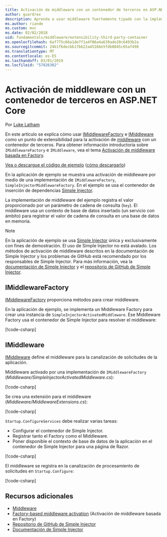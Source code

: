```yaml
---
title: Activación de middleware con un contenedor de terceros en ASP.NET Core
author: guardrex
description: Aprenda a usar middleware fuertemente tipado con la implementación de una activación basada en Factory y un contenedor de terceros en ASP.NET Core.
ms.author: riande
ms.custom: mvc
ms.date: 02/02/2018
uid: fundamentals/middleware/extensibility-third-party-container
ms.openlocfilehash: 6af775c66a1de7f1a4f06a4a639ade20c6493b2a
ms.sourcegitcommit: 24b1f6decbb17bb22a45166e5fdb0845c65af498
ms.translationtype: MT
ms.contentlocale: es-ES
ms.lasthandoff: 03/01/2019
ms.locfileid: "57026302"
---
```

# <a name="middleware-activation-with-a-third-party-container-in-aspnet-core"></a>Activación de middleware con un contenedor de terceros en ASP.NET Core

Por [Luke Latham](https://github.com/guardrex)

En este artículo se explica cómo usar [IMiddlewareFactory](/dotnet/api/microsoft.aspnetcore.http.imiddlewarefactory) e [IMiddleware](/dotnet/api/microsoft.aspnetcore.http.imiddleware) como un punto de extensibilidad para la activación de [middleware](xref:fundamentals/middleware/index) con un contenedor de terceros. Para obtener información introductoria sobre `IMiddlewareFactory` e `IMiddleware`, vea el tema [Activación de middleware basada en Factory](xref:fundamentals/middleware/extensibility).

[Vea o descargue el código de ejemplo](https://github.com/aspnet/Docs/tree/master/aspnetcore/fundamentals/middleware/extensibility-third-party-container/sample) ([cómo descargarlo](xref:index#how-to-download-a-sample))

En la aplicación de ejemplo se muestra una activación de middleware por medio de una implementación de `IMiddlewareFactory`, `SimpleInjectorMiddlewareFactory`. En el ejemplo se usa el contenedor de inserción de dependencias [Simple Injector](https://simpleinjector.org).

La implementación de middleware del ejemplo registra el valor proporcionado por un parámetro de cadena de consulta (`key`). El middleware usa un contexto de base de datos insertado (un servicio con ámbito) para registrar el valor de cadena de consulta en una base de datos en memoria.

> [!NOTE]
> En la aplicación de ejemplo se usa [Simple Injector](https://github.com/simpleinjector/SimpleInjector) única y exclusivamente con fines de demostración. El uso de Simple Injector no está avalado. Los métodos de activación de middleware descritos en la documentación de Simple Injector y los problemas de GitHub está recomendado por los responsables de Simple Injector. Para más información, vea la [documentación de Simple Injector](https://simpleinjector.readthedocs.io/en/latest/index.html) y el [repositorio de GitHub de Simple Injector](https://github.com/simpleinjector/SimpleInjector).

## <a name="imiddlewarefactory"></a>IMiddlewareFactory

[IMiddlewareFactory](/dotnet/api/microsoft.aspnetcore.http.imiddlewarefactory) proporciona métodos para crear middleware.

En la aplicación de ejemplo, se implementa un Middleware Factory para crear una instancia de `SimpleInjectorActivatedMiddleware`. Ese Middleware Factory usa el contenedor de Simple Injector para resolver el middleware:

[!code-csharp[](extensibility-third-party-container/sample/Middleware/SimpleInjectorMiddlewareFactory.cs?name=snippet1&highlight=5-8,12)]

## <a name="imiddleware"></a>IMiddleware

[IMiddleware](/dotnet/api/microsoft.aspnetcore.http.imiddleware) define el middleware para la canalización de solicitudes de la aplicación.

Middleware activado por una implementación de `IMiddlewareFactory` (*Middleware/SimpleInjectorActivatedMiddleware.cs*):

[!code-csharp[](extensibility-third-party-container/sample/Middleware/SimpleInjectorActivatedMiddleware.cs?name=snippet1)]

Se crea una extensión para el middleware (*Middleware/MiddlewareExtensions.cs*):

[!code-csharp[](extensibility-third-party-container/sample/Middleware/MiddlewareExtensions.cs?name=snippet1)]

`Startup.ConfigureServices` debe realizar varias tareas:

* Configurar el contenedor de Simple Injector.
* Registrar tanto el Factory como el Middleware.
* Poner disponible el contexto de base de datos de la aplicación en el contenedor de Simple Injector para una página de Razor.

[!code-csharp[](extensibility-third-party-container/sample/Startup.cs?name=snippet1)]

El middleware se registra en la canalización de procesamiento de solicitudes en `Startup.Configure`:

[!code-csharp[](extensibility-third-party-container/sample/Startup.cs?name=snippet2&highlight=13)]

## <a name="additional-resources"></a>Recursos adicionales

* [Middleware](xref:fundamentals/middleware/index)
* [Factory-based middleware activation](xref:fundamentals/middleware/extensibility) (Activación de middleware basada en Factory)
* [Repositorio de GitHub de Simple Injector](https://github.com/simpleinjector/SimpleInjector)
* [Documentación de Simple Injector](https://simpleinjector.readthedocs.io/en/latest/index.html)
